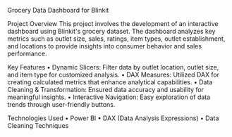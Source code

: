 Grocery Data Dashboard for Blinkit

Project Overview
This project involves the development of an interactive dashboard using Blinkit's grocery dataset. The dashboard analyzes key metrics such as outlet size, sales, ratings, item types, outlet establishment, and locations to provide insights into consumer behavior and sales performance.

Key Features
• Dynamic Slicers: Filter data by outlet location, outlet size, and item type for customized analysis.
• DAX Measures: Utilized DAX for creating calculated metrics that enhance analytical capabilities.
• Data Cleaning & Transformation: Ensured data accuracy and usability for meaningful insights.
• Interactive Navigation: Easy exploration of data trends through user-friendly buttons.

Technologies Used
• Power BI
• DAX (Data Analysis Expressions)
• Data Cleaning Techniques
